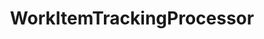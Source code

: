 ---
optionsClassName: WorkItemTrackingProcessorOptions
optionsClassFullName: MigrationTools.Processors.WorkItemTrackingProcessorOptions
configurationSamples:
- name: default
  description: 
  code: >-
    {
      "$type": "WorkItemTrackingProcessorOptions",
      "Enabled": true,
      "ReplayRevisions": true,
      "PrefixProjectToNodes": false,
      "CollapseRevisions": false,
      "WorkItemCreateRetryLimit": 5,
      "ProcessorEnrichers": [
        {
          "$type": "PauseAfterEachItemOptions",
          "Enabled": true
        },
        {
          "$type": "AppendMigrationToolSignatureFooterOptions",
          "Enabled": true
        }
      ],
      "SourceName": null,
      "TargetName": null
    }
  sampleFor: MigrationTools.Processors.WorkItemTrackingProcessorOptions
description: This processor is intended, with the aid of [ProcessorEnrichers](../ProcessorEnrichers/index.md), to allow the migration of Work Items between two [Endpoints](../Endpoints/index.md).
className: WorkItemTrackingProcessor
typeName: Processors
architecture: v2
options:
- parameterName: CollapseRevisions
  type: Boolean
  description: missng XML code comments
  defaultValue: missng XML code comments
- parameterName: Enabled
  type: Boolean
  description: If set to `true` then the processor will run. Set to `false` and the processor will not run.
  defaultValue: missng XML code comments
- parameterName: PrefixProjectToNodes
  type: Boolean
  description: missng XML code comments
  defaultValue: missng XML code comments
- parameterName: ProcessorEnrichers
  type: List
  description: List of Enrichers that can be used to add more features to this processor. Only works with Native Processors and not legacy Processors.
  defaultValue: missng XML code comments
- parameterName: RefName
  type: String
  description: '`Refname` will be used in the future to allow for using named Options without the need to copy all of the options.'
  defaultValue: missng XML code comments
- parameterName: ReplayRevisions
  type: Boolean
  description: missng XML code comments
  defaultValue: missng XML code comments
- parameterName: SourceName
  type: String
  description: missng XML code comments
  defaultValue: missng XML code comments
- parameterName: TargetName
  type: String
  description: missng XML code comments
  defaultValue: missng XML code comments
- parameterName: WorkItemCreateRetryLimit
  type: Int32
  description: missng XML code comments
  defaultValue: missng XML code comments
status: missng XML code comments
processingTarget: missng XML code comments
classFile: /src/MigrationTools/Processors/WorkItemProcessor/WorkItemTrackingProcessor.cs
optionsClassFile: /src/MigrationTools/Processors/WorkItemProcessor/WorkItemTrackingProcessorOptions.cs

redirectFrom: []
layout: reference
toc: true
permalink: /Reference/v2/Processors/WorkItemTrackingProcessor/
title: WorkItemTrackingProcessor
categories:
- Processors
- v2
topics:
- topic: notes
  path: /docs/Reference/v2/Processors/WorkItemTrackingProcessor-notes.md
  exists: true
  markdown: >2+

    ### Supported Endpoints


    - TfsWorkItemEndpoint

    - FileSystemWorkItemEndpoint

    - InMemoryWorkItemEndpoint


    ### Supported Processor Enrichers


    - PauseAfterEachWorkItem

    - AppendMigrationToolSignatureFooter

    - FilterWorkItemsThatAlreadyExistInTarget

    - SkipToFinalRevisedWorkItemType


    #### Full Example with Enpoints & Enrichers



    ```JSON
        {
          "ObjectType": "WorkItemMigrationProcessorOptions",
          "Enabled": true,
          "ReplayRevisions": true,
          "PrefixProjectToNodes": false,
          "CollapseRevisions": false,
          "WorkItemCreateRetryLimit": 5,
          "Enrichers": [
            {
              "ObjectType": "PauseAfterEachItemOptions",
              "Enabled": true
            },
            {
              "ObjectType": "FilterWorkItemsThatAlreadyExistInTargetOptions",
              "Enabled": true,
              "Query": {
                "WhereBit": "AND [System.WorkItemType] NOT IN ('Test Suite', 'Test Plan')",
                "OrderBit": "[System.ChangedDate] desc"
              }
            },
            {
              "ObjectType": "AppendMigrationToolSignatureFooterOptions",
              "Enabled": false
            },
            {
              "ObjectType": "SkipToFinalRevisedWorkItemTypeOptions",
              "Enabled": false
            }
          ],
          "Endpoints": [
            {
              "ObjectType": "FileSystemWorkItemEndpointOptions",
              "Direction": "Source",
              "FileStore": ".\\Store\\Source\\",
              "Query": {
                "WhereBit": "AND [System.WorkItemType] NOT IN ('Test Suite', 'Test Plan')",
                "OrderBit": "[System.ChangedDate] desc"
              },
              "Enrichers": [
                {
                  "ObjectType": "WorkItemAttachmentEnricherOptions",
                  "Enabled": true,
                  "AttachmentWorkingPath": "c:\\temp\\WorkItemAttachmentWorkingFolder\\",
                  "AttachmentMaxSize": 480000000
                },
                {
                  "ObjectType": "WorkItemLinkEnricherOptions",
                  "Enabled": true,
                  "LinkMigrationSaveEachAsAdded": true
                }
              ]
            },
            {
              "ObjectType": "TfsWorkItemEndPointOptions",
              "Direction": "Target",
              "AccessToken": "6i4jyylsadkjanjniaydxnjsi4zsz3qarxhl2y5ngzzffiqdostq",
              "Query": {
                "Query": "SELECT [System.Id], [System.Tags] FROM WorkItems WHERE [System.TeamProject] = @TeamProject AND [System.WorkItemType] NOT IN ('Test Suite', 'Test Plan') ORDER BY [System.ChangedDate] desc"
              },
              "Enrichers": [
                {
                  "ObjectType": "WorkItemAttachmentEnricherOptions",
                  "Enabled": true,
                  "AttachmentWorkingPath": "c:\\temp\\WorkItemAttachmentWorkingFolder\\",
                  "AttachmentMaxSize": 480000000
                },
                {
                  "ObjectType": "WorkItemEmbedEnricherOptions",
                  "Enabled": true,
                  "AttachmentWorkingPath": "c:\\temp\\WorkItemAttachmentWorkingFolder\\"
                },
                {
                  "ObjectType": "WorkItemLinkEnricherOptions",
                  "Enabled": true,
                  "LinkMigrationSaveEachAsAdded": true
                },
                {
                  "ObjectType": "WorkItemCreatedEnricherOptions",
                  "Enabled": true,
                  "UpdateCreatedDate": true,
                  "UpdateCreatedBy": true
                },
                {
                  "ObjectType": "WorkItemFieldTableEnricherOptions",
                  "Enabled": true
                }
              ]
            }
          ]
        }
    ```
- topic: introduction
  path: /docs/Reference/v2/Processors/WorkItemTrackingProcessor-introduction.md
  exists: false
  markdown: ''

---